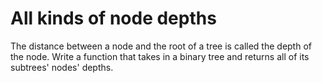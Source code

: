 # All kinds of node depths

The distance between a node and the root of a tree is called the depth of the node. Write a function that takes in a binary tree and returns all of its subtrees' nodes' depths.